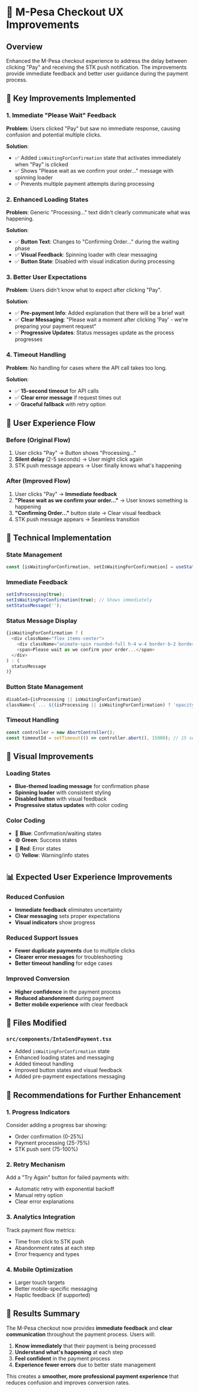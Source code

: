 # 🍓 M-Pesa Checkout UX Improvements

## Overview
Enhanced the M-Pesa checkout experience to address the delay between clicking "Pay" and receiving the STK push notification. The improvements provide immediate feedback and better user guidance during the payment process.

## 🚀 Key Improvements Implemented

### 1. **Immediate "Please Wait" Feedback**
**Problem**: Users clicked "Pay" but saw no immediate response, causing confusion and potential multiple clicks.

**Solution**: 
- ✅ Added `isWaitingForConfirmation` state that activates immediately when "Pay" is clicked
- ✅ Shows "Please wait as we confirm your order..." message with spinning loader
- ✅ Prevents multiple payment attempts during processing

### 2. **Enhanced Loading States**
**Problem**: Generic "Processing..." text didn't clearly communicate what was happening.

**Solution**:
- ✅ **Button Text**: Changes to "Confirming Order..." during the waiting phase
- ✅ **Visual Feedback**: Spinning loader with clear messaging
- ✅ **Button State**: Disabled with visual indication during processing

### 3. **Better User Expectations**
**Problem**: Users didn't know what to expect after clicking "Pay".

**Solution**:
- ✅ **Pre-payment Info**: Added explanation that there will be a brief wait
- ✅ **Clear Messaging**: "Please wait a moment after clicking 'Pay' - we're preparing your payment request"
- ✅ **Progressive Updates**: Status messages update as the process progresses

### 4. **Timeout Handling**
**Problem**: No handling for cases where the API call takes too long.

**Solution**:
- ✅ **15-second timeout** for API calls
- ✅ **Clear error message** if request times out
- ✅ **Graceful fallback** with retry option

## 📱 User Experience Flow

### Before (Original Flow)
1. User clicks "Pay" → Button shows "Processing..."
2. **Silent delay** (2-5 seconds) → User might click again
3. STK push message appears → User finally knows what's happening

### After (Improved Flow)
1. User clicks "Pay" → **Immediate feedback**
2. **"Please wait as we confirm your order..."** → User knows something is happening
3. **"Confirming Order..."** button state → Clear visual feedback
4. STK push message appears → Seamless transition

## 🎯 Technical Implementation

### State Management
```typescript
const [isWaitingForConfirmation, setIsWaitingForConfirmation] = useState(false);
```

### Immediate Feedback
```typescript
setIsProcessing(true);
setIsWaitingForConfirmation(true); // Shows immediately
setStatusMessage('');
```

### Status Message Display
```typescript
{isWaitingForConfirmation ? (
  <div className="flex items-center">
    <div className="animate-spin rounded-full h-4 w-4 border-b-2 border-blue-600 mr-2"></div>
    <span>Please wait as we confirm your order...</span>
  </div>
) : (
  statusMessage
)}
```

### Button State Management
```typescript
disabled={isProcessing || isWaitingForConfirmation}
className={`... ${(isProcessing || isWaitingForConfirmation) ? 'opacity-75 cursor-not-allowed' : ''}`}
```

### Timeout Handling
```typescript
const controller = new AbortController();
const timeoutId = setTimeout(() => controller.abort(), 15000); // 15 second timeout
```

## 🎨 Visual Improvements

### Loading States
- **Blue-themed loading message** for confirmation phase
- **Spinning loader** with consistent styling
- **Disabled button** with visual feedback
- **Progressive status updates** with color coding

### Color Coding
- 🔵 **Blue**: Confirmation/waiting states
- 🟢 **Green**: Success states
- 🔴 **Red**: Error states
- 🟡 **Yellow**: Warning/info states

## 📊 Expected User Experience Improvements

### Reduced Confusion
- **Immediate feedback** eliminates uncertainty
- **Clear messaging** sets proper expectations
- **Visual indicators** show progress

### Reduced Support Issues
- **Fewer duplicate payments** due to multiple clicks
- **Clearer error messages** for troubleshooting
- **Better timeout handling** for edge cases

### Improved Conversion
- **Higher confidence** in the payment process
- **Reduced abandonment** during payment
- **Better mobile experience** with clear feedback

## 🔧 Files Modified

### `src/components/IntaSendPayment.tsx`
- Added `isWaitingForConfirmation` state
- Enhanced loading states and messaging
- Added timeout handling
- Improved button states and visual feedback
- Added pre-payment expectations messaging

## 🚀 Recommendations for Further Enhancement

### 1. **Progress Indicators**
Consider adding a progress bar showing:
- Order confirmation (0-25%)
- Payment processing (25-75%)
- STK push sent (75-100%)

### 2. **Retry Mechanism**
Add a "Try Again" button for failed payments with:
- Automatic retry with exponential backoff
- Manual retry option
- Clear error explanations

### 3. **Analytics Integration**
Track payment flow metrics:
- Time from click to STK push
- Abandonment rates at each step
- Error frequency and types

### 4. **Mobile Optimization**
- Larger touch targets
- Better mobile-specific messaging
- Haptic feedback (if supported)

## 🎉 Results Summary

The M-Pesa checkout now provides **immediate feedback** and **clear communication** throughout the payment process. Users will:

1. **Know immediately** that their payment is being processed
2. **Understand what's happening** at each step
3. **Feel confident** in the payment process
4. **Experience fewer errors** due to better state management

This creates a **smoother, more professional payment experience** that reduces confusion and improves conversion rates.
